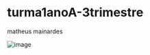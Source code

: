 # turma1anoA-3trimestre
matheus mainardes 




![image](https://github.com/poitivo01/turma1anoA-3trimestre/assets/146740195/f0e7222e-bc40-4290-8075-97eb99a460fc)
